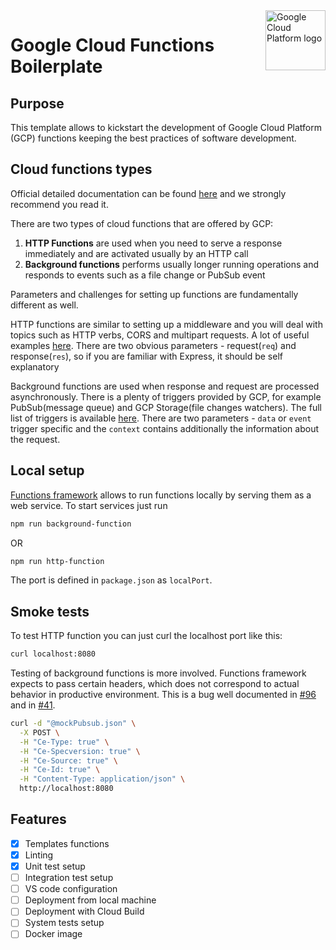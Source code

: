 <img src="https://avatars2.githubusercontent.com/u/2810941?v=3&s=96" alt="Google Cloud Platform logo" title="Google Cloud Platform" align="right" height="96" width="96"/>

# Google Cloud Functions Boilerplate

## Purpose

This template allows to kickstart the development of Google Cloud Platform (GCP) functions keeping the best practices of software development.

## Cloud functions types

Official detailed documentation can be found [here](https://cloud.google.com/functions/docs/) and we strongly recommend you read it.

There are two types of cloud functions that are offered by GCP:

1. **HTTP Functions** are used when you need to serve a response immediately and are activated usually by an HTTP call
1. **Background functions** performs usually longer running operations and responds to events such as a file change or PubSub event

Parameters and challenges for setting up functions are fundamentally different as well.

HTTP functions are similar to setting up a middleware and you will deal with topics such as HTTP verbs, CORS and multipart requests. A lot of useful examples [here](https://cloud.google.com/functions/docs/writing/http). There are two obvious parameters - request(`req`) and response(`res`), so if you are familiar with Express, it should be self explanatory

Background functions are used when response and request are processed asynchronously. There is a plenty of triggers provided by GCP, for example PubSub(message queue) and GCP Storage(file changes watchers). The full list of triggers is available [here](https://cloud.google.com/functions/docs/calling). There are two parameters - `data` or `event` trigger specific and the `context` contains additionally the information about the request.


## Local setup

[Functions framework](https://github.com/GoogleCloudPlatform/functions-framework-nodejs) allows to run functions locally by serving them as a web service. To start services just run

```bash
npm run background-function
```
OR
```bash
npm run http-function
```

The port is defined in `package.json` as `localPort`.

## Smoke tests

To test HTTP function you can just curl the localhost port like this:

```bash
curl localhost:8080
```

Testing of background functions is more involved. Functions framework expects to pass certain headers, which does not correspond to actual behavior in productive environment. This is a bug well documented in [#96](https://github.com/GoogleCloudPlatform/functions-framework-nodejs/issues/96) and in [#41](https://github.com/GoogleCloudPlatform/functions-framework-nodejs/issues/41).
```bash
curl -d "@mockPubsub.json" \
  -X POST \
  -H "Ce-Type: true" \
  -H "Ce-Specversion: true" \
  -H "Ce-Source: true" \
  -H "Ce-Id: true" \
  -H "Content-Type: application/json" \
  http://localhost:8080
```


## Features

- [x] Templates functions
- [x] Linting
- [x] Unit test setup
- [ ] Integration test setup
- [ ] VS code configuration
- [ ] Deployment from local machine
- [ ] Deployment with Cloud Build
- [ ] System tests setup
- [ ] Docker image
